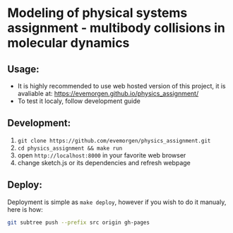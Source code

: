 # Modeling of physical systems assignment - multibody collisions in molecular dynamics

## Usage:
  - It is highly recommended to use web hosted version of this project, it is avaliable at:   <https://evemorgen.github.io/physics_assignment/>
  - To test it localy, follow development guide
  

## Development:
  1. `git clone https://github.com/evemorgen/physics_assignment.git`
  2. `cd physics_assignment && make run`
  3. open `http://localhost:8000` in your favorite web browser
  3. change sketch.js or its dependencies and refresh webpage

## Deploy:
Deployment is simple as `make deploy`, however if you wish to do it manualy, here is how:
```bash
git subtree push --prefix src origin gh-pages
```

